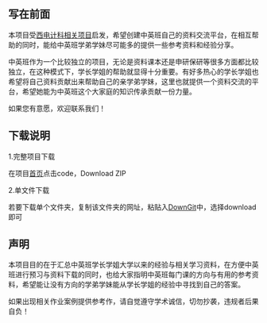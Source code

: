 ## 写在前面

本项目受[西电计科相关项目](https://github.com/baolintian/XDU_CS_Learning/)启发，希望创建中英班自己的资料交流平台，在相互帮助的同时，能给中英班学弟学妹尽可能多的提供一些参考资料和经验分享。

中英班作为一个比较独立的项目，无论是资料课本还是申研保研等很多方面都比较独立，在这种模式下，学长学姐的帮助就显得十分重要。有好多热心的学长学姐也希望将自己资料贡献出来帮助自己的亲学弟学妹，这里也就提供一个资料交流的平台，希望她能为中英班这个大家庭的知识传承贡献一份力量。

如果您有意愿，欢迎联系我们！

## 下载说明

1.完整项目下载

在项目[首页](https://github.com/Cookieser/XDU-HW_Learning)点击code，Download ZIP

2.单文件下载

若要下载单个文件夹，复制该文件夹的网址，粘贴入[DownGit](https://minhaskamal.github.io/DownGit/#/home)中，选择download即可

## 声明

本项目目的在于汇总中英班学长学姐大学以来的经验与相关学习资料，在方便中英班进行预习与资料下载的同时，也给大家指明中英班每门课的方向与有用的参考资料，希望能让没有方向的学弟学妹能从学长学姐的经验中寻找到自己的答案。

如果出现相关作业案例提供参考作，请自觉遵守学术诚信，切勿抄袭，违规者后果自负！

